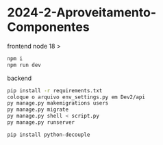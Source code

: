 # 2024-2-Aproveitamento-Componentes

frontend
node 18 >
```sh
npm i
npm run dev
```

backend
```sh
pip install -r requirements.txt
coloque o arquivo env_settings.py em Dev2/api
py manage.py makemigrations users
py manage.py migrate
py manage.py shell < script.py
py manage.py runserver

pip install python-decouple
```
